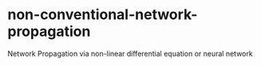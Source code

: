# non-conventional-network-propagation
Network Propagation via non-linear differential equation or neural network
